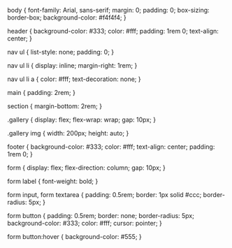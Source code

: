 body {
    font-family: Arial, sans-serif;
    margin: 0;
    padding: 0;
    box-sizing: border-box;
    background-color: #f4f4f4;
}

header {
    background-color: #333;
    color: #fff;
    padding: 1rem 0;
    text-align: center;
}

nav ul {
    list-style: none;
    padding: 0;
}

nav ul li {
    display: inline;
    margin-right: 1rem;
}

nav ul li a {
    color: #fff;
    text-decoration: none;
}

main {
    padding: 2rem;
}

section {
    margin-bottom: 2rem;
}

.gallery {
    display: flex;
    flex-wrap: wrap;
    gap: 10px;
}

.gallery img {
    width: 200px;
    height: auto;
}

footer {
    background-color: #333;
    color: #fff;
    text-align: center;
    padding: 1rem 0;
}

form {
    display: flex;
    flex-direction: column;
    gap: 10px;
}

form label {
    font-weight: bold;
}

form input, form textarea {
    padding: 0.5rem;
    border: 1px solid #ccc;
    border-radius: 5px;
}

form button {
    padding: 0.5rem;
    border: none;
    border-radius: 5px;
    background-color: #333;
    color: #fff;
    cursor: pointer;
}

form button:hover {
    background-color: #555;
}
